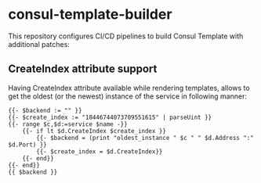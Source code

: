 # consul-template-builder

This repository configures CI/CD pipelines to build Consul Template with additional patches:

## CreateIndex attribute support

Having CreateIndex attribute available while rendering templates, allows to get the oldest (or the newest) instance of the service in following manner:

    {{- $backend := "" }}
    {{- $create_index := "18446744073709551615" | parseUint }}
    {{- range $c,$d:=service $name -}}
        {{- if lt $d.CreateIndex $create_index }}
            {{- $backend = (print "oldest_instance " $c " " $d.Address ":" $d.Port) }}
            {{- $create_index = $d.CreateIndex}}
        {{- end}}
    {{- end}}
    {{ $backend }}
